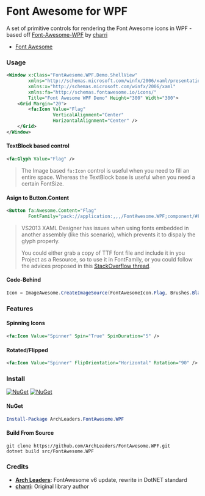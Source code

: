 # Font Awesome for WPF

A set of primitive controls for rendering the Font Awesome icons in WPF - based off [Font-Awesome-WPF](https://github.com/charri/Font-Awesome-WPF) by [charri](https://github.com/charri)

- [Font Awesome](https://fontawesome.com/)

### Usage

```xml
<Window x:Class="FontAwesome.WPF.Demo.ShellView"
        xmlns="http://schemas.microsoft.com/winfx/2006/xaml/presentation"
        xmlns:x="http://schemas.microsoft.com/winfx/2006/xaml"
        xmlns:fa="http://schemas.fontawesome.io/icons/"
        Title="Font Awesome WPF Demo" Height="300" Width="300">
    <Grid Margin="20">
        <fa:Icon Value="Flag"
                 VerticalAlignment="Center"
                 HorizontalAlignment="Center" />
    </Grid>
</Window>
```

#### TextBlock based control

```xml
<fa:Glyph Value="Flag" />
```
> The Image based `fa:Icon` control is useful when you need to fill an entire space. Whereas the TextBlock base is useful when you need a certain FontSize.

#### Asign to Button.Content

```xml
<Button fa:Awesome.Content="Flag" 
        FontFamily="pack://application:,,,/FontAwesome.WPF;component/#FontAwesome"/>
```
> VS2013 XAML Designer has issues when using fonts embedded in another assembly (like this scenario), which prevents it to dispaly the glyph properly.
>
> You could either grab a copy of TTF font file and include it in you Project as a Resource, so to use it in FontFamily, or you could follow the advices proposed in this [StackOverflow thread](https://stackoverflow.com/questions/29615572/visual-studio-designer-isnt-displaying-embedded-font/29636373#29636373).

#### Code-Behind

```cs
Icon = ImageAwesome.CreateImageSource(FontAwesomeIcon.Flag, Brushes.Black);
```

### Features

#### Spinning Icons

```xml
<fa:Icon Value="Spinner" Spin="True" SpinDuration="5" />
```

#### Rotated/Flipped

```xml
<fa:Icon Value="Spinner" FlipOrientation="Horizontal" Rotation="90" />
```

### Install

[![NuGet](https://img.shields.io/nuget/v/ArchLeaders.FontAwesome.WPF.svg)](https://www.nuget.org/packages/ArchLeaders.FontAwesome.WPF) [![NuGet](https://img.shields.io/nuget/dt/ArchLeaders.FontAwesome.WPF.svg)](https://www.nuget.org/packages/ArchLeaders.FontAwesome.WPF)

#### NuGet
```powershell
Install-Package ArchLeaders.FontAwesome.WPF
```

#### Build From Source
```batch
git clone https://github.com/ArchLeaders/FontAwesome.WPF.git
dotnet build src/FontAwesome.WPF
```

### Credits

- **[Arch Leaders](https://github.com/ArchLeaders):** FontAwesome v6 update, rewrite in DotNET standard
- **[charri](https://github.com/charri):** Original library author